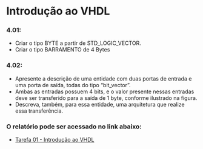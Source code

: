 # Introdução ao VHDL

### 4.01: 
- Criar o tipo BYTE a partir de STD_LOGIC_VECTOR.  
- Criar o tipo BARRAMENTO de 4 Bytes

### 4.02: 
- Apresente a descrição de uma entidade com duas portas de entrada e uma porta de saída, todas do tipo “bit_vector”.  
- Ambas as entradas possuem 4 bits, e o valor presente nessas entradas deve ser transferido para a saída de 1 byte, conforme ilustrado na figura.  
- Descreva, também, para essa entidade, uma arquitetura que realize essa transferência.


### O relatório pode ser acessado no link abaixo:
- [Tarefa 01 - Introdução ao VHDL](https://docs.google.com/document/d/1NtZL9XMKAC7RSjiHaN5zGBDbVsHX8Q2PrLxHyMa8h1I/edit?usp=sharing)

